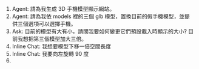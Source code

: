 1. Agent: 請為我生成 3D 手機模型顯示網站。
2. Agent: 請為我依 models 裡的三個 glb 模型，置換目前的假手機模型，並提供三個選項可以選擇手機。
3. Ask: 目前的模型有大有小，請問我要如何變更它們預設載入時顯示的大小? 目前我想把第三個模型加大三倍。
4. Inline Chat: 我想要模型下移一倍空間長度
5. Inline Chat: 我要向左旋轉 90 度
6. 